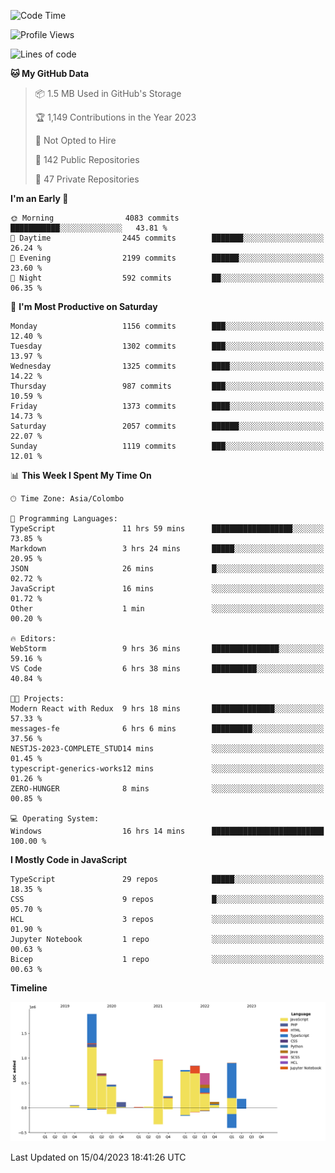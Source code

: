 
<!--START_SECTION:waka-->
![Code Time](http://img.shields.io/badge/Code%20Time-1%2C077%20hrs%2011%20mins-blue)

![Profile Views](http://img.shields.io/badge/Profile%20Views-0-blue)

![Lines of code](https://img.shields.io/badge/From%20Hello%20World%20I%27ve%20Written-7.9%20million%20lines%20of%20code-blue)

**🐱 My GitHub Data** 

> 📦 1.5 MB Used in GitHub's Storage 
 > 
> 🏆 1,149 Contributions in the Year 2023
 > 
> 🚫 Not Opted to Hire
 > 
> 📜 142 Public Repositories 
 > 
> 🔑 47 Private Repositories 
 > 
**I'm an Early 🐤** 

```text
🌞 Morning                4083 commits        ███████████░░░░░░░░░░░░░░   43.81 % 
🌆 Daytime                2445 commits        ███████░░░░░░░░░░░░░░░░░░   26.24 % 
🌃 Evening                2199 commits        ██████░░░░░░░░░░░░░░░░░░░   23.60 % 
🌙 Night                  592 commits         ██░░░░░░░░░░░░░░░░░░░░░░░   06.35 % 
```
📅 **I'm Most Productive on Saturday** 

```text
Monday                   1156 commits        ███░░░░░░░░░░░░░░░░░░░░░░   12.40 % 
Tuesday                  1302 commits        ███░░░░░░░░░░░░░░░░░░░░░░   13.97 % 
Wednesday                1325 commits        ████░░░░░░░░░░░░░░░░░░░░░   14.22 % 
Thursday                 987 commits         ███░░░░░░░░░░░░░░░░░░░░░░   10.59 % 
Friday                   1373 commits        ████░░░░░░░░░░░░░░░░░░░░░   14.73 % 
Saturday                 2057 commits        ██████░░░░░░░░░░░░░░░░░░░   22.07 % 
Sunday                   1119 commits        ███░░░░░░░░░░░░░░░░░░░░░░   12.01 % 
```


📊 **This Week I Spent My Time On** 

```text
🕑︎ Time Zone: Asia/Colombo

💬 Programming Languages: 
TypeScript               11 hrs 59 mins      ██████████████████░░░░░░░   73.85 % 
Markdown                 3 hrs 24 mins       █████░░░░░░░░░░░░░░░░░░░░   20.95 % 
JSON                     26 mins             █░░░░░░░░░░░░░░░░░░░░░░░░   02.72 % 
JavaScript               16 mins             ░░░░░░░░░░░░░░░░░░░░░░░░░   01.72 % 
Other                    1 min               ░░░░░░░░░░░░░░░░░░░░░░░░░   00.20 % 

🔥 Editors: 
WebStorm                 9 hrs 36 mins       ███████████████░░░░░░░░░░   59.16 % 
VS Code                  6 hrs 38 mins       ██████████░░░░░░░░░░░░░░░   40.84 % 

🐱‍💻 Projects: 
Modern React with Redux  9 hrs 18 mins       ██████████████░░░░░░░░░░░   57.33 % 
messages-fe              6 hrs 6 mins        █████████░░░░░░░░░░░░░░░░   37.56 % 
NESTJS-2023-COMPLETE_STUD14 mins             ░░░░░░░░░░░░░░░░░░░░░░░░░   01.45 % 
typescript-generics-works12 mins             ░░░░░░░░░░░░░░░░░░░░░░░░░   01.26 % 
ZERO-HUNGER              8 mins              ░░░░░░░░░░░░░░░░░░░░░░░░░   00.85 % 

💻 Operating System: 
Windows                  16 hrs 14 mins      █████████████████████████   100.00 % 
```

**I Mostly Code in JavaScript** 

```text
TypeScript               29 repos            █████░░░░░░░░░░░░░░░░░░░░   18.35 % 
CSS                      9 repos             █░░░░░░░░░░░░░░░░░░░░░░░░   05.70 % 
HCL                      3 repos             ░░░░░░░░░░░░░░░░░░░░░░░░░   01.90 % 
Jupyter Notebook         1 repo              ░░░░░░░░░░░░░░░░░░░░░░░░░   00.63 % 
Bicep                    1 repo              ░░░░░░░░░░░░░░░░░░░░░░░░░   00.63 % 
```



**Timeline**

![Lines of Code chart](https://raw.githubusercontent.com/ccweerasinghe1994/ccweerasinghe1994/master/assets/bar_graph.png)


 Last Updated on 15/04/2023 18:41:26 UTC
<!--END_SECTION:waka-->
